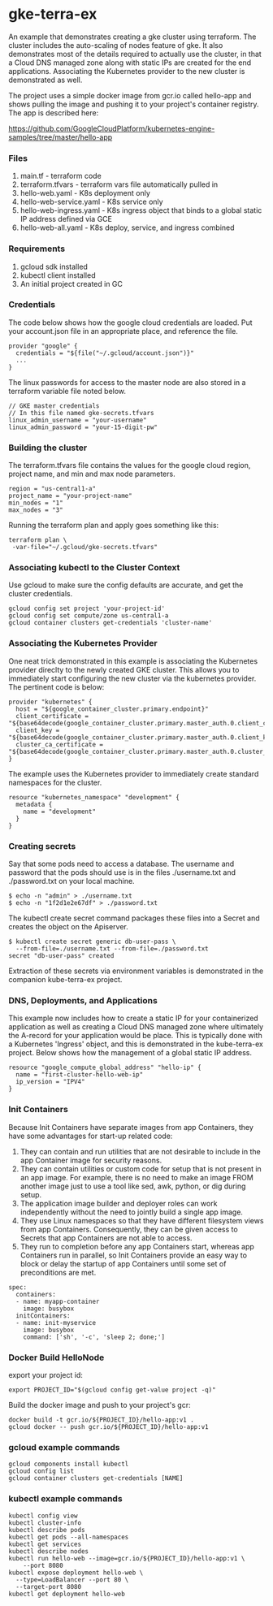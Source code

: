 # gke-terra-ex

An example that demonstrates creating a gke cluster using terraform. The cluster includes the auto-scaling of nodes feature of gke. It also demonstrates most of the details required to actually use the cluster, in that a Cloud DNS managed zone along with static IPs are created for the end applications. Associating the Kubernetes provider to the new cluster is demonstrated as well.  

The project uses a simple docker image from gcr.io called hello-app and shows pulling the image and pushing it to your project's container registry. The app is described here:

 https://github.com/GoogleCloudPlatform/kubernetes-engine-samples/tree/master/hello-app

### Files
  1. main.tf - terraform code
  1. terraform.tfvars - terraform vars file automatically pulled in
  1. hello-web.yaml - K8s deployment only
  1. hello-web-service.yaml - K8s service only
  1. hello-web-ingress.yaml - K8s ingress object that binds to a global static IP address defined via GCE
  1. hello-web-all.yaml - K8s deploy, service, and ingress combined

### Requirements
  1. gcloud sdk installed
  1. kubectl client installed
  1. An initial project created in GC

### Credentials
The code below shows how the google cloud credentials are loaded. Put your account.json file in an appropriate place, and reference the file.

```
provider "google" {
  credentials = "${file("~/.gcloud/account.json")}"
  ...
}
```

The linux passwords for access to the master node are also stored in a terraform variable file noted below.

```
// GKE master credentials
// In this file named gke-secrets.tfvars
linux_admin_username = "your-username"
linux_admin_password = "your-15-digit-pw"
```
### Building the cluster
The terraform.tfvars file contains the values for the google cloud region, project name, and min and max node parameters.
```
region = "us-central1-a"
project_name = "your-project-name"
min_nodes = "1"
max_nodes = "3"
```
Running the terraform plan and apply goes something like this:
```
terraform plan \
 -var-file="~/.gcloud/gke-secrets.tfvars"
```
### Associating kubectl to the Cluster Context
Use gcloud to make sure the config defaults are accurate, and get the cluster credentials.
```
gcloud config set project 'your-project-id'
gcloud config set compute/zone us-central1-a
gcloud container clusters get-credentials 'cluster-name'

```
### Associating the Kubernetes Provider
One neat trick demonstrated in this example is associating the Kubernetes provider direclty to the newly created GKE cluster. This allows you to immediately start configuring the new cluster via the kubernetes provider. The pertinent code is below:
```
provider "kubernetes" {
  host = "${google_container_cluster.primary.endpoint}"
  client_certificate = "${base64decode(google_container_cluster.primary.master_auth.0.client_certificate)}"
  client_key = "${base64decode(google_container_cluster.primary.master_auth.0.client_key)}"
  cluster_ca_certificate = "${base64decode(google_container_cluster.primary.master_auth.0.cluster_ca_certificate)}"
}
```
The example uses the Kubernetes provider to immediately create standard namespaces for the cluster.
```
resource "kubernetes_namespace" "development" {
  metadata {
    name = "development"
  }
}
```
### Creating secrets
Say that some pods need to access a database. The username and password that the pods should use is in the files ./username.txt and ./password.txt on your local machine.

```
$ echo -n "admin" > ./username.txt
$ echo -n "1f2d1e2e67df" > ./password.txt
```
The kubectl create secret command packages these files into a Secret and creates the object on the Apiserver.

```
$ kubectl create secret generic db-user-pass \
  --from-file=./username.txt --from-file=./password.txt
secret "db-user-pass" created
```

Extraction of these secrets via environment variables is demonstrated in the companion kube-terra-ex project.
### DNS, Deployments, and Applications
This example now includes how to create a static IP for your containerized application as well as creating a Cloud DNS managed zone where ultimately the A-record for your application would be place. This is typically done with a Kubernetes 'Ingress' object, and this is demonstrated in the kube-terra-ex project. Below shows how the management of a global static IP address.
```
resource "google_compute_global_address" "hello-ip" {
  name = "first-cluster-hello-web-ip"
  ip_version = "IPV4"
}
```
### Init Containers
Because Init Containers have separate images from app Containers, they have some advantages for start-up related code:

  1. They can contain and run utilities that are not desirable to include in the app Container image for security reasons.
  1. They can contain utilities or custom code for setup that is not present in an app image. For example, there is no need to make an image FROM another image just to use a tool like sed, awk, python, or dig during setup.
  1. The application image builder and deployer roles can work independently without the need to jointly build a single app image.
  1. They use Linux namespaces so that they have different filesystem views from app Containers. Consequently, they can be given access to Secrets that app Containers are not able to access.
  1. They run to completion before any app Containers start, whereas app Containers run in parallel, so Init Containers provide an easy way to block or delay the startup of app Containers until some set of preconditions are met.

```
spec:
  containers:
  - name: myapp-container
    image: busybox
  initContainers:
  - name: init-myservice
    image: busybox
    command: ['sh', '-c', 'sleep 2; done;']
```
### Docker Build HelloNode
export your project id:
```
export PROJECT_ID="$(gcloud config get-value project -q)"
```
Build the docker image and push to your project's gcr:
```
docker build -t gcr.io/${PROJECT_ID}/hello-app:v1 .
gcloud docker -- push gcr.io/${PROJECT_ID}/hello-app:v1
```


### gcloud example commands
```
gcloud components install kubectl
gcloud config list
gcloud container clusters get-credentials [NAME]
```

### kubectl example commands
```
kubectl config view
kubectl cluster-info
kubectl describe pods
kubectl get pods --all-namespaces
kubectl get services
kubectl describe nodes
kubectl run hello-web --image=gcr.io/${PROJECT_ID}/hello-app:v1 \
    --port 8080
kubectl expose deployment hello-web \
  --type=LoadBalancer --port 80 \
  --target-port 8080
kubectl get deployment hello-web  
```
